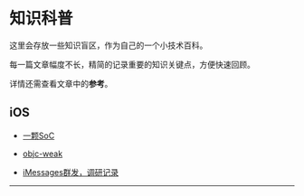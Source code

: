 # 知识科普

这里会存放一些知识盲区，作为自己的一个小技术百科。

每一篇文章幅度不长，精简的记录重要的知识关键点，方便快速回顾。

详情还需查看文章中的**参考**。


## iOS
- [一颗SoC][一颗SoC]

- [objc-weak][objc-weak]

- [iMessages群发，调研记录][iMessages群发调研记录]

---


[一颗SoC]: https://github.com/HaiTeng-Wang/Book/blob/master/知识科普/一颗SoC【知识科普】.md
[objc-weak]: https://github.com/HaiTeng-Wang/Book/blob/master/知识科普/objc-weak【知识科普】.md
[iMessages群发调研记录]: https://github.com/HaiTeng-Wang/Book/blob/master/知识科普/iMessages群发调研记录.md
